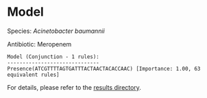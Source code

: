 
# Model

Species: *Acinetobacter baumannii*

Antibiotic: Meropenem

```
Model (Conjunction - 1 rules):
------------------------------
Presence(ATCGTTTTAGTGATTTACTAACTACACCAAC) [Importance: 1.00, 63 equivalent rules]

```

For details, please refer to the [results directory](../../../../../results/scm_b/acinetobacter%20baumannii/meropenem/repeat_1/).

